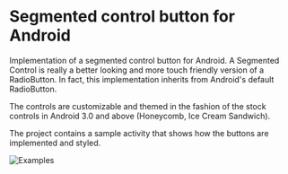 # Segmented control button for Android

Implementation of a segmented control button for Android. A Segmented
Control is really a better looking and more touch friendly version of
a RadioButton.  In fact, this implementation inherits from Android's
default RadioButton.

The controls are customizable and themed in the fashion of the stock
controls in Android 3.0 and above (Honeycomb, Ice Cream Sandwich).

The project contains a sample activity that shows how the buttons are
implemented and styled.


![Examples](https://github.com/bookwormat/segcontrol/raw/master/segcontrol_screen1.png "Examples")



